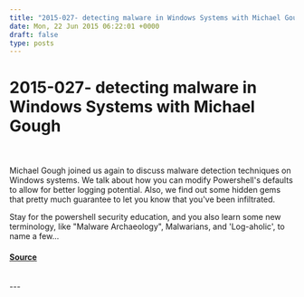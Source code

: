 ```yaml
---
title: "2015-027- detecting malware in Windows Systems with Michael Gough"
date: Mon, 22 Jun 2015 06:22:01 +0000
draft: false
type: posts
---
```

# 2015-027- detecting malware in Windows Systems with Michael Gough

<br/>

<br/>
Michael Gough joined us again to discuss malware detection techniques on Windows systems. We talk about how you can modify Powershell's defaults to allow for better logging potential. Also, we find out some hidden gems that pretty much guarantee to let you know that you've been infiltrated. 

Stay for the powershell security education, and you also learn some new terminology, like "Malware Archaeology", Malwarians, and 'Log-aholic', to name a few...

#### [Source](https://traffic.libsyn.com/secure/brakeingsecurity/2015-027-Michael_gough_pt1.mp3)

<br/>
---
